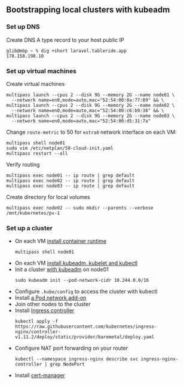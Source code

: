 ## Bootstrapping local clusters with kubeadm

### Set up DNS
Create DNS A type record to your host public IP
```shell
glib@mbp ~ % dig +short laravel.tableride.app
178.158.198.10
```

### Set up virtual machines
Create virtual machines
```shell
multipass launch --cpus 2 --disk 9G --memory 2G --name node01 \
  --network name=en0,mode=auto,mac="52:54:00:8a:77:89" && \
multipass launch --cpus 2 --disk 9G --memory 2G --name node02 \
  --network name=en0,mode=auto,mac="52:54:00:c6:b9:38" && \
multipass launch --cpus 2 --disk 9G --memory 2G --name node03 \
  --network name=en0,mode=auto,mac="52:54:00:d5:31:7a"
```
Change `route-metric` to 50 for `extra0` network interface on each VM:
```shell
multipass shell node01
sudo vim /etc/netplan/50-cloud-init.yaml
multipass restart --all
```
Verify routing
```shell
multipass exec node01 -- ip route | grep default
multipass exec node02 -- ip route | grep default
multipass exec node03 -- ip route | grep default
```
Create directory for local volumes
```shell
multipass exec node02 -- sudo mkdir --parents --verbose /mnt/kubernetes/pv-1
```

### Set up a cluster
- On each VM [install container runtime](https://kubernetes.io/docs/setup/production-environment/container-runtimes/)
  ```shell
  multipass shell node01
  ```
- On each VM [install kubeadm, kubelet and kubectl](https://kubernetes.io/docs/setup/production-environment/tools/kubeadm/install-kubeadm/#installing-kubeadm-kubelet-and-kubectl)
- Init a cluster [with kubeadm](https://kubernetes.io/docs/setup/production-environment/tools/kubeadm/create-cluster-kubeadm/) on node01
  ```shell
  sudo kubeadm init --pod-network-cidr 10.244.0.0/16
  ```
- Configure `.kube/config` to access the cluster with kubectl
- Install [a Pod network add-on](https://kubernetes.io/docs/concepts/cluster-administration/addons/#networking-and-network-policy)
- Join other nodes to the cluster
- Install [Ingress controller](https://kubernetes.github.io/ingress-nginx/deploy/#bare-metal-clusters)
  ```shell
  kubectl apply -f https://raw.githubusercontent.com/kubernetes/ingress-nginx/controller-v1.11.2/deploy/static/provider/baremetal/deploy.yaml
  ```
- Configure NAT port forwarding on your router
  ```shell
  kubectl --namespace ingress-nginx describe svc ingress-nginx-controller | grep NodePort
  ```
- Install [cert-manager](https://kubernetes.github.io/ingress-nginx/user-guide/tls/#automated-certificate-management-with-cert-manager)
